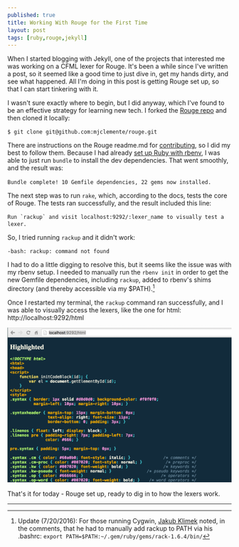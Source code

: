 ```yaml
---
published: true
title: Working With Rouge for the First Time
layout: post
tags: [ruby,rouge,jekyll]
---
```

When I started blogging with Jekyll, one of the projects that interested me was working on a CFML lexer for Rouge. It's been a while since I've written a post, so it seemed like a good time to just dive in, get my hands dirty, and see what happened. All I'm doing in this post is getting Rouge set up, so that I can start tinkering with it.

<!--more-->

I wasn't sure exactly where to begin, but I did anyway, which I've found to be an effective strategy for learning new tech. I forked the [Rouge repo](https://github.com/jneen/rouge) and then cloned it locally:

```shell_session
$ git clone git@github.com:mjclemente/rouge.git
```

There are instructions on the Rouge readme.md for [contributing](https://github.com/jneen/rouge#contributing), so I did my best to follow them. Because I had already [set up Ruby with rbenv](/2016/02/23/getting-started-with-jekyll-part-1.html), I was able to just run `bundle` to install the dev dependencies. That went smoothly, and the result was:

`Bundle complete! 10 Gemfile dependencies, 22 gems now installed.`

The next step was to run  `rake`, which, according to the docs, tests the core of Rouge. The tests ran successfully, and the result included this line:

```text
Run `rackup` and visit localhost:9292/:lexer_name to visually test a lexer.
```

So, I tried running `rackup` and it didn't work:

```text
-bash: rackup: command not found
```

I had to do a little digging to resolve this, but it seems like the issue was with my rbenv setup. I needed to manually run the `rbenv init` in order to get the new Gemfile dependencies, including `rackup`, added to rbenv's shims directory (and thereby accessible via my $PATH).[^1]

Once I restarted my terminal, the `rackup` command ran successfully, and I was able to visually access the lexers, like the one for html: http://localhost:9292/html

![rouge html lexer preview](/public/assets/images/rouge-html-lexer-syntax-highlight-preview.png)

That's it for today - Rouge set up, ready to dig in to how the lexers work.

<hr />

[^1]: Update (7/20/2016): For those running Cygwin, [Jakub Klimek](/2016/04/29/working-with-rouge-for-the-first-time.html#comment-2792924397) noted, in the comments, that he had to manually add rackup to PATH via his .bashrc: `export PATH=$PATH:~/.gem/ruby/gems/rack-1.6.4/bin/`
